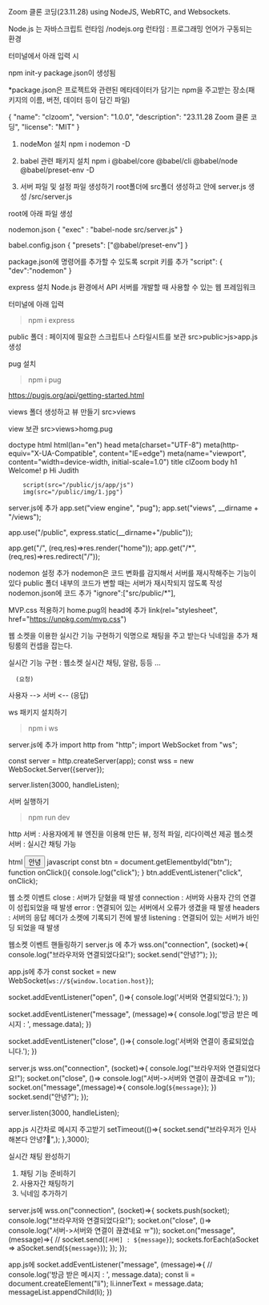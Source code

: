 Zoom 클론 코딩(23.11.28)
using NodeJS, WebRTC, and Websockets.

Node.js 는 자바스크립트 런타임 /nodejs.org
런타임 : 프로그래밍 언어가 구동되는 환경

터미널에서 아래 입력 시

npm init-y
package.json이 생성됨

*package.json은 프로젝트와 관련된 메타데이터가 담기는 npm을 주고받는 장소(패키지의 이름, 버전, 데이터 등이 담긴 파일)

{
  "name": "clzoom",
  "version": "1.0.0",
  "description": "23.11.28 Zoom 클론 코딩",
  "license": "MIT"
}

1. nodeMon 설치
npm i nodemon -D

2. babel 관련 패키지 설치
npm i @babel/core @babel/cli @babel/node @babel/preset-env -D

3. 서버 파일 및 설정 파일 생성하기
root폴더에 src폴더 생성하고 안에 server.js 생성
/src/server.js

root에 아래 파일 생성

nodemon.json
{
    "exec" : "babel-node src/server.js"
}

babel.config.json
{
    "presets": ["@babel/preset-env"]
}

package.json에 명령어를 추가할 수 있도록 scrpit 키를 추가
"script": {
    "dev":"nodemon"
  }

express 설치
Node.js 환경에서 API 서버를 개발할 때 사용할 수 있는 웹 프레임워크

터미널에 아래 입력
>npm i express

public 폴더 : 
페이지에 필요한 스크립트나 스타일시트를 보관
src>public>js>app.js 생성

pug 설치
>npm i pug

https://pugjs.org/api/getting-started.html

views 폴더 생성하고 뷰 만들기
src>views

view 보관
src>views>homg.pug

doctype html
html(lan="en")
    head 
        meta(charset="UTF-8")
        meta(http-equiv="X-UA-Compatible", content="IE=edge")
        meta(name="viewport", content="width=device-width, initial-scale=1.0")
        title clZoom
    body 
        h1 Welcome!
        p Hi Judith

        script(src="/public/js/app/js")
        img(src="/public/img/1.jpg")

server.js에 추가
app.set("view engine", "pug");
app.set("views", __dirname + "/views");

app.use("/public", express.static(__dirname+"/public"));


app.get("/", (req,res)=>res.render("home"));
app.get("/*", (req,res)=>res.redirect("/"));


nodemon 설정 추가
nodemon은 코드 변화를 감지해서 서버를 재시작해주는 기능이 있다
public 폴더 내부의 코드가 변할 때는 서버가 재시작되지 않도록 작성
nodemon.json에 코드 추가
"ignore":["src/public/*"],


MVP.css 적용하기
home.pug의 head에 추가
link(rel="stylesheet", href="https://unpkg.com/mvp.css")


웹 소켓을 이용한 실시간 기능 구현하기
익명으로 채팅을 주고 받는다
닉네임을 추가
채팅룸의 컨셉을 잡는다.

실시간 기능 구현 : 웹소켓
실시간 채팅, 알람, 등등 ...

      (요청)
사용자  -->    서버
       <-- 
      (응답) 


ws 패키지 설치하기
>npm i ws

server.js에 추가
import http from "http";
import WebSocket from "ws";

const server = http.createServer(app);
const wss = new WebSocket.Server({server});

server.listen(3000, handleListen);


서버 실행하기
>npm run dev

http 서버 : 사용자에게 뷰 엔진을 이용해 만든 뷰, 정적 파일, 리다이렉션 제공
웹소켓 서버 : 실시간 채팅 가능

html
<button id="btn">안녕</button>
javascript
  const btn = document.getElementbyId("btn");
  function onClick(){
    console.log("click");
  }
  btn.addEventListener("click", onClick);

웹 소켓 이벤트
close : 서버가 닫혔을 때 발생
connection : 서버와 사용자 간의 연결이 성립되었을 때 발생
error : 연결되어 있는 서버에서 오류가 생겼을 때 발생
headers : 서버의 응답 헤더가 소켓에 기록되기 전에 발생
listening : 연결되어 있는 서버가 바인딩 되었을 때 발생

웹소켓 이벤트 핸들링하기
server.js 에 추가
wss.on("connection", (socket)=>{
    console.log("브라우저와 연결되었다요!");
    socket.send("안녕?");
});

app.js에 추가
const socket = new WebSocket(`ws://${window.location.host}`);

socket.addEventListener("open", ()=>{
    console.log('서버와 연결되었다.');
})

socket.addEventListener("message", (message)=>{
    console.log('방금 받은 메시지 : ', message.data);
})

socket.addEventListener("close", ()=>{
    console.log('서버와 연결이 종료되었습니다.');
})


server.js
wss.on("connection", (socket)=>{
    console.log("브라우저와 연결되었다요!");
    socket.on("close", ()=> console.log("서버->서버와 연결이 끊겼네요 ㅠ"));
    socket.on("message",(message)=>{
        console.log(`${message}`);
    })
    socket.send("안녕?");
});

server.listen(3000, handleListen);


app.js 시간차로 메시지 주고받기
setTimeout(()=>{
    socket.send("브라우저가 인사해본다 안녕?🎵",);
},3000);


실시간 채팅 완성하기
1. 채팅 기능 준비하기
2. 사용자간 채팅하기
3. 닉네임 추가하기

server.js에
wss.on("connection", (socket)=>{
    sockets.push(socket);
    console.log("브라우저와 연결되었다요!");
    socket.on("close", ()=> console.log("서버->서버와 연결이 끊겼네요 ㅠ"));
    socket.on("message",(message)=>{
        // socket.send(`[서버] : ${message}`); 
        sockets.forEach(aSocket => aSocket.send(`${message}`));
    });
});

app.js에
socket.addEventListener("message", (message)=>{
    // console.log('방금 받은 메시지 : ', message.data);
    const li = document.createElement("li");
    li.innerText = message.data;
    messageList.appendChild(li);
})






